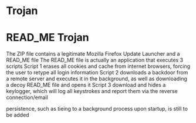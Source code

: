 # Trojan
# READ_ME Trojan

The ZIP file contains a legitimate Mozilla Firefox Update Launcher and a READ_ME file
The READ_ME file is actually an application that executes 3 scripts 
Script 1 erases all cookies and cache from internet browsers, forcing the user to retype all login information
Script 2 downloads a backdoor from a remote server and executes it in the background, as well as downloading a decoy READ_ME file and opens it
Script 3 download and hides a keylogger, which will log all keystrokes and report them via the reverse connection/email

persistence, such as tieing to a background process upon startup,  is still to be added 
